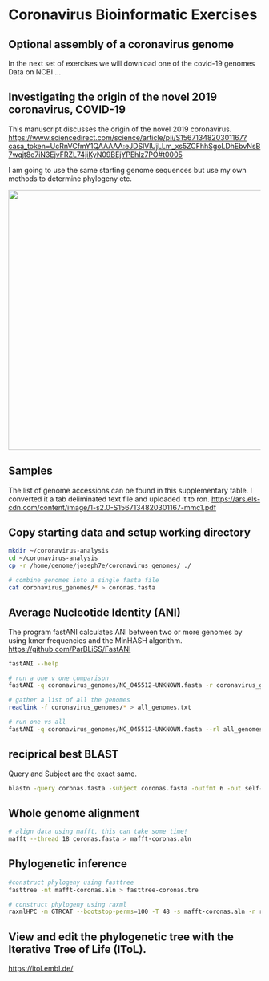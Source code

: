 # Coronavirus Bioinformatic Exercises

## Optional assembly of a coronavirus genome

In the next set of exercises we will download one of the covid-19 genomes 
Data on NCBI ...




## Investigating the origin of the novel 2019 coronavirus, COVID-19

This manuscript discusses the origin of the novel 2019 coronavirus. 
https://www.sciencedirect.com/science/article/pii/S1567134820301167?casa_token=UcRnVCfmY1QAAAAA:eJDSlVlUjLLm_xs5ZCFhhSgoLDhEbvNsB7wqjt8e7iN3EjvFRZL74jiKyN09BEjYPEhlz7PO#t0005

I am going to use the same starting genome sequences but use my own methods to determine phylogeny etc.


<img src="https://cmr.asm.org/content/cmr/28/2/465/F7.large.jpg" width="520">



## Samples
The list of genome accessions can be found in this supplementary table. I converted it a tab deliminated text file and uploaded it to ron.
https://ars.els-cdn.com/content/image/1-s2.0-S1567134820301167-mmc1.pdf

## Copy starting data and setup working directory

```bash
mkdir ~/coronavirus-analysis
cd ~/coronavirus-analysis
cp -r /home/genome/joseph7e/coronavirus_genomes/ ./

# combine genomes into a single fasta file
cat coronavirus_genomes/* > coronas.fasta

```

## Average Nucleotide Identity (ANI)

The program fastANI calculates ANI between two or more genomes by using kmer frequencies and the MinHASH algorithm.
https://github.com/ParBLiSS/FastANI

```bash
fastANI --help

# run a one v one comparison
fastANI -q coronavirus_genomes/NC_045512-UNKNOWN.fasta -r coronavirus_genomes/AY515512.fasta -o NC_045512_v_AY515512.txt --fragLen 200

# gather a list of all the genomes
readlink -f coronavirus_genomes/* > all_genomes.txt

# run one vs all
fastANI -q coronavirus_genomes/NC_045512-UNKNOWN.fasta --rl all_genomes.txt -o NC_045512_v_all.txt --fragLen 200

```
## reciprical best BLAST
Query and Subject are the exact same. 

```bash
blastn -query coronas.fasta -subject coronas.fasta -outfmt 6 -out self-blast-format6.txt
```

## Whole genome alignment

```bash
# align data using mafft, this can take some time!
mafft --thread 18 coronas.fasta > mafft-coronas.aln
```

## Phylogenetic inference

```bash
#construct phylogeny using fasttree
fasttree -nt mafft-coronas.aln > fasttree-coronas.tre

# construct phylogeny using raxml
raxmlHPC -m GTRCAT --bootstop-perms=100 -T 48 -s mafft-coronas.aln -n raxml-tree.tre -p 7
```


## View and edit the phylogenetic tree with the Iterative Tree of Life (IToL).
https://itol.embl.de/
